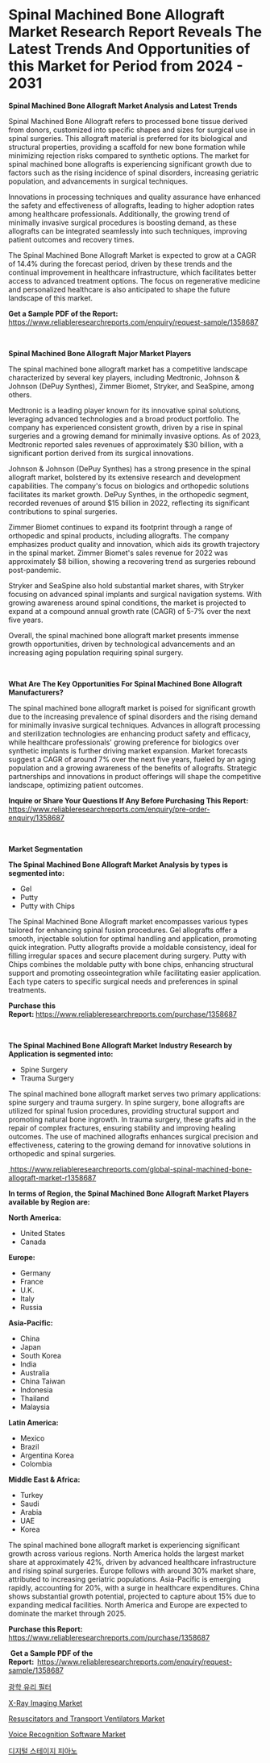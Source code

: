 <p><h1>Spinal Machined Bone Allograft Market Research Report Reveals The Latest Trends And Opportunities of this Market for Period from 2024 - 2031</h1></p><p><strong>Spinal Machined Bone Allograft Market Analysis and Latest Trends</strong></p>
<p><p>Spinal Machined Bone Allograft refers to processed bone tissue derived from donors, customized into specific shapes and sizes for surgical use in spinal surgeries. This allograft material is preferred for its biological and structural properties, providing a scaffold for new bone formation while minimizing rejection risks compared to synthetic options. The market for spinal machined bone allografts is experiencing significant growth due to factors such as the rising incidence of spinal disorders, increasing geriatric population, and advancements in surgical techniques. </p><p>Innovations in processing techniques and quality assurance have enhanced the safety and effectiveness of allografts, leading to higher adoption rates among healthcare professionals. Additionally, the growing trend of minimally invasive surgical procedures is boosting demand, as these allografts can be integrated seamlessly into such techniques, improving patient outcomes and recovery times. </p><p>The Spinal Machined Bone Allograft Market is expected to grow at a CAGR of 14.4% during the forecast period, driven by these trends and the continual improvement in healthcare infrastructure, which facilitates better access to advanced treatment options. The focus on regenerative medicine and personalized healthcare is also anticipated to shape the future landscape of this market.</p></p>
<p><strong>Get a Sample PDF of the Report:&nbsp;</strong> <a href="https://www.reliableresearchreports.com/enquiry/request-sample/1358687">https://www.reliableresearchreports.com/enquiry/request-sample/1358687</a></p>
<p>&nbsp;</p>
<p><strong>Spinal Machined Bone Allograft Major Market Players</strong></p>
<p><p>The spinal machined bone allograft market has a competitive landscape characterized by several key players, including Medtronic, Johnson & Johnson (DePuy Synthes), Zimmer Biomet, Stryker, and SeaSpine, among others. </p><p>Medtronic is a leading player known for its innovative spinal solutions, leveraging advanced technologies and a broad product portfolio. The company has experienced consistent growth, driven by a rise in spinal surgeries and a growing demand for minimally invasive options. As of 2023, Medtronic reported sales revenues of approximately $30 billion, with a significant portion derived from its surgical innovations.</p><p>Johnson & Johnson (DePuy Synthes) has a strong presence in the spinal allograft market, bolstered by its extensive research and development capabilities. The company's focus on biologics and orthopedic solutions facilitates its market growth. DePuy Synthes, in the orthopedic segment, recorded revenues of around $15 billion in 2022, reflecting its significant contributions to spinal surgeries.</p><p>Zimmer Biomet continues to expand its footprint through a range of orthopedic and spinal products, including allografts. The company emphasizes product quality and innovation, which aids its growth trajectory in the spinal market. Zimmer Biomet's sales revenue for 2022 was approximately $8 billion, showing a recovering trend as surgeries rebound post-pandemic.</p><p>Stryker and SeaSpine also hold substantial market shares, with Stryker focusing on advanced spinal implants and surgical navigation systems. With growing awareness around spinal conditions, the market is projected to expand at a compound annual growth rate (CAGR) of 5-7% over the next five years.</p><p>Overall, the spinal machined bone allograft market presents immense growth opportunities, driven by technological advancements and an increasing aging population requiring spinal surgery.</p></p>
<p>&nbsp;</p>
<p><strong>What Are The Key Opportunities For Spinal Machined Bone Allograft Manufacturers?</strong></p>
<p><p>The spinal machined bone allograft market is poised for significant growth due to the increasing prevalence of spinal disorders and the rising demand for minimally invasive surgical techniques. Advances in allograft processing and sterilization technologies are enhancing product safety and efficacy, while healthcare professionals' growing preference for biologics over synthetic implants is further driving market expansion. Market forecasts suggest a CAGR of around 7% over the next five years, fueled by an aging population and a growing awareness of the benefits of allografts. Strategic partnerships and innovations in product offerings will shape the competitive landscape, optimizing patient outcomes.</p></p>
<p><strong>Inquire or Share Your Questions If Any Before Purchasing This Report:</strong> <a href="https://www.reliableresearchreports.com/enquiry/pre-order-enquiry/1358687">https://www.reliableresearchreports.com/enquiry/pre-order-enquiry/1358687</a></p>
<p>&nbsp;</p>
<p><strong>Market Segmentation</strong></p>
<p><strong>The Spinal Machined Bone Allograft Market Analysis by types is segmented into:</strong></p>
<p><ul><li>Gel</li><li>Putty</li><li>Putty with Chips</li></ul></p>
<p><p>The Spinal Machined Bone Allograft market encompasses various types tailored for enhancing spinal fusion procedures. Gel allografts offer a smooth, injectable solution for optimal handling and application, promoting quick integration. Putty allografts provide a moldable consistency, ideal for filling irregular spaces and secure placement during surgery. Putty with Chips combines the moldable putty with bone chips, enhancing structural support and promoting osseointegration while facilitating easier application. Each type caters to specific surgical needs and preferences in spinal treatments.</p></p>
<p><strong>Purchase this Report:&nbsp;</strong><a href="https://www.reliableresearchreports.com/purchase/1358687">https://www.reliableresearchreports.com/purchase/1358687</a></p>
<p>&nbsp;</p>
<p><strong>The Spinal Machined Bone Allograft Market Industry Research by Application is segmented into:</strong></p>
<p><ul><li>Spine Surgery</li><li>Trauma Surgery</li></ul></p>
<p><p>The spinal machined bone allograft market serves two primary applications: spine surgery and trauma surgery. In spine surgery, bone allografts are utilized for spinal fusion procedures, providing structural support and promoting natural bone ingrowth. In trauma surgery, these grafts aid in the repair of complex fractures, ensuring stability and improving healing outcomes. The use of machined allografts enhances surgical precision and effectiveness, catering to the growing demand for innovative solutions in orthopedic and spinal surgeries.</p></p>
<p><a href="https://www.reliableresearchreports.com/global-spinal-machined-bone-allograft-market-r1358687">&nbsp;https://www.reliableresearchreports.com/global-spinal-machined-bone-allograft-market-r1358687</a></p>
<p><strong>In terms of Region, the Spinal Machined Bone Allograft Market Players available by Region are:</strong></p>
<p>
    <p> <strong> North America: </strong>
        <ul>
            <li>United States</li>
            <li>Canada</li>
        </ul>
        </p> 
    <p> <strong> Europe: </strong>
        <ul>
            <li>Germany</li>
            <li>France</li>
            <li>U.K.</li>
            <li>Italy</li>
            <li>Russia</li>
        </ul>
        </p> 
    <p> <strong> Asia-Pacific: </strong>
        <ul>
            <li>China</li>
            <li>Japan</li>
            <li>South Korea</li>
            <li>India</li>
            <li>Australia</li>
            <li>China Taiwan</li>
            <li>Indonesia</li>
            <li>Thailand</li>
            <li>Malaysia</li>
        </ul>
        </p> 
    <p> <strong> Latin America: </strong>
        <ul>
            <li>Mexico</li>
            <li>Brazil</li>
            <li>Argentina Korea</li>
            <li>Colombia</li>
        </ul>
        </p> 
    <p> <strong> Middle East & Africa: </strong>
        <ul>
            <li>Turkey</li>
            <li>Saudi</li>
            <li>Arabia</li>
            <li>UAE</li>
            <li>Korea</li>
        </ul>
    </p>
    </p>
<p><p>The spinal machined bone allograft market is experiencing significant growth across various regions. North America holds the largest market share at approximately 42%, driven by advanced healthcare infrastructure and rising spinal surgeries. Europe follows with around 30% market share, attributed to increasing geriatric populations. Asia-Pacific is emerging rapidly, accounting for 20%, with a surge in healthcare expenditures. China shows substantial growth potential, projected to capture about 15% due to expanding medical facilities. North America and Europe are expected to dominate the market through 2025.</p></p>
<p><strong>Purchase this Report: </strong><a href="https://www.reliableresearchreports.com/purchase/1358687">https://www.reliableresearchreports.com/purchase/1358687</a></p>
<p>&nbsp;<strong>Get a Sample PDF of the Report:&nbsp;&nbsp;</strong><a href="https://www.reliableresearchreports.com/enquiry/request-sample/1358687">https://www.reliableresearchreports.com/enquiry/request-sample/1358687</a></p>
<p><strong></strong></p>
<p><p><a href="https://medium.com/@shanieprice2023/optical-glass-filters-market-%EC%9D%98-%EA%B8%80%EB%A1%9C%EB%B2%8C-%EC%8B%9C%EC%9E%A5-%EA%B0%9C%EC%9A%94%EB%8A%94-%EC%A0%84-%EC%84%B8%EA%B3%84-%EB%B0%8F-%EC%A3%BC%EC%9A%94-%EC%8B%9C%EC%9E%A5%EC%9D%98-%EC%82%B0%EC%97%85%EC%97%90-%EC%98%81%ED%96%A5%EC%9D%84-%EB%AF%B8%EC%B9%98%EB%8A%94-%EC%A3%BC%EC%9A%94-%ED%8A%B8%EB%A0%8C%EB%93%9C%EC%97%90-%EB%8C%80%ED%95%9C-%EB%8F%85%ED%8A%B9%ED%95%9C-%EA%B4%80%EC%A0%90%EC%9D%84-%EC%A0%9C%EA%B3%B5%ED%95%A9%EB%8B%88%EB%8B%A4-fc1014fadf84">광학 유리 필터</a></p><p><a href="https://github.com/MoonZANDRA/Market-Research-Report-List-1/blob/main/x-ray-imaging-market.md">X-Ray Imaging Market</a></p><p><a href="https://github.com/jordond5lezama/Market-Research-Report-List-1/blob/main/resuscitators-and-transport-ventilators-market.md">Resuscitators and Transport Ventilators Market</a></p><p><a href="https://www.linkedin.com/pulse/what-growth-drivers-voice-recognition-software-market-comprehensive-2d5zf?trackingId=ZWUcOkxXTKygVc%2BBJT6mZQ%3D%3D">Voice Recognition Software Market</a></p><p><a href="https://medium.com/@shanieprice2023/%EC%84%B8%EA%B3%84-digital-stage-piano-market-%EC%9D%80-2024%EC%97%90%EC%84%9C-2031%EB%A1%9C-%EC%97%B0%ED%8F%89%EA%B7%A0-%EC%A6%9D%EA%B0%80%EC%9C%A8%EC%9D%84-%EB%B3%B4%EC%9D%BC-%EA%B2%83%EC%9C%BC%EB%A1%9C-%EC%98%88%EC%83%81%EB%90%A9%EB%8B%88%EB%8B%A4-8af94d61f10e">디지털 스테이지 피아노</a></p></p>